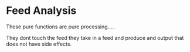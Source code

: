 Feed Analysis
===================

These pure functions are pure processing.....

They dont touch the feed they take in a feed and produce and output that does not have side effects.